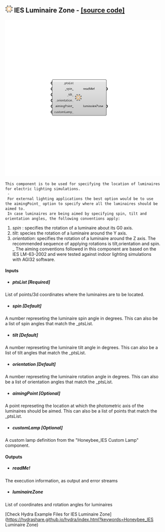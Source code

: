 ## ![](../../images/icons/IES_Luminaire_Zone.png) IES Luminaire Zone - [[source code]](https://github.com/mostaphaRoudsari/honeybee/tree/master/src/Honeybee_IES%20Luminaire%20Zone.py)

![](../../images/components/IES_Luminaire_Zone.png)

    This component is to be used for specifying the location of luminaires for electric lighting simulations.
     -
     For external lighting applications the best option would be to use the aimingPoint_ option to specify where all the luminaires should be aimed to.
     In case luminaires are being aimed by specifying spin, tilt and orientation angles, the following conventions apply:
 1. _spin_ : specifies the rotation of a luminaire about its G0 axis.
 2. _tilt_: species the rotation of a luminaire around the Y axis.
 3. _orientation_: specifies the rotation of a luminaire around the Z axis.
     The recommended sequence of applying rotations is tilt,orientation and spin. 
     _
     The aiming conventions followed in this component are based on the IES LM-63-2002 and were tested against indoor lighting simulations with AGI32 software.

#### Inputs
* ##### ptsList [Required]
List of points/3d coordinates where the luminaires are to be located.
* ##### spin [Default]
A number represeting the luminaire spin angle in degrees.  This can also be a list of spin angles that match the _ptsList.
* ##### tilt [Default]
A number represeting the luminaire tilt angle in degrees.  This can also be a list of tilt angles that match the _ptsList.
* ##### orientation [Default]
A number represeting the luminaire rotation angle in degrees.  This can also be a list of orientation angles that match the _ptsList.
* ##### aimingPoint [Optional]
A point represeting the location at which the photometric axis of the luminaires should be aimed. This can also be a list of points that match the _ptsList.
* ##### customLamp [Optional]
A custom lamp definition from the "Honeybee_IES Custom Lamp" component.

#### Outputs
* ##### readMe!
The execution information, as output and error streams
* ##### luminaireZone
List of coordinates and rotation angles for luminaires


[Check Hydra Example Files for IES Luminaire Zone](https://hydrashare.github.io/hydra/index.html?keywords=Honeybee_IES Luminaire Zone)